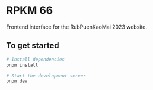 # RPKM 66

Frontend interface for the RubPuenKaoMai 2023 website.

## To get started

```bash
# Install dependencies
pnpm install

# Start the development server
pnpm dev
```

